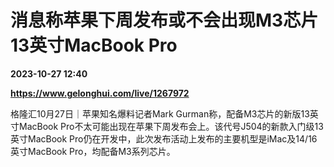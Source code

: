 # 消息称苹果下周发布或不会出现M3芯片13英寸MacBook Pro

**2023-10-27 12:40**

**https://www.gelonghui.com/live/1267972**

格隆汇10月27日｜苹果知名爆料记者Mark Gurman称，配备M3芯片的新版13英寸MacBook Pro不太可能出现在苹果下周发布会上。该代号J504的新款入门级13英寸MacBook Pro仍在开发中，此次发布活动上发布的主要机型是iMac及14/16英寸MacBook Pro，均配备M3系列芯片。